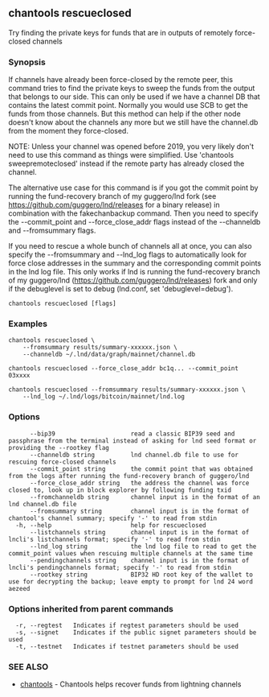 ## chantools rescueclosed

Try finding the private keys for funds that are in outputs of remotely force-closed channels

### Synopsis

If channels have already been force-closed by the remote
peer, this command tries to find the private keys to sweep the funds from the
output that belongs to our side. This can only be used if we have a channel DB
that contains the latest commit point. Normally you would use SCB to get the
funds from those channels. But this method can help if the other node doesn't
know about the channels any more but we still have the channel.db from the
moment they force-closed.

NOTE: Unless your channel was opened before 2019, you very likely don't need to
use this command as things were simplified. Use 'chantools sweepremoteclosed'
instead if the remote party has already closed the channel.

The alternative use case for this command is if you got the commit point by
running the fund-recovery branch of my guggero/lnd fork (see 
https://github.com/guggero/lnd/releases for a binary release) in combination
with the fakechanbackup command. Then you need to specify the --commit_point and 
--force_close_addr flags instead of the --channeldb and --fromsummary flags.

If you need to rescue a whole bunch of channels all at once, you can also
specify the --fromsummary and --lnd_log flags to automatically look for force
close addresses in the summary and the corresponding commit points in the
lnd log file. This only works if lnd is running the fund-recovery branch of my
guggero/lnd (https://github.com/guggero/lnd/releases) fork and only if the
debuglevel is set to debug (lnd.conf, set 'debuglevel=debug').

```
chantools rescueclosed [flags]
```

### Examples

```
chantools rescueclosed \
	--fromsummary results/summary-xxxxxx.json \
	--channeldb ~/.lnd/data/graph/mainnet/channel.db

chantools rescueclosed --force_close_addr bc1q... --commit_point 03xxxx

chantools rescueclosed --fromsummary results/summary-xxxxxx.json \
	--lnd_log ~/.lnd/logs/bitcoin/mainnet/lnd.log
```

### Options

```
      --bip39                     read a classic BIP39 seed and passphrase from the terminal instead of asking for lnd seed format or providing the --rootkey flag
      --channeldb string          lnd channel.db file to use for rescuing force-closed channels
      --commit_point string       the commit point that was obtained from the logs after running the fund-recovery branch of guggero/lnd
      --force_close_addr string   the address the channel was force closed to, look up in block explorer by following funding txid
      --fromchanneldb string      channel input is in the format of an lnd channel.db file
      --fromsummary string        channel input is in the format of chantool's channel summary; specify '-' to read from stdin
  -h, --help                      help for rescueclosed
      --listchannels string       channel input is in the format of lncli's listchannels format; specify '-' to read from stdin
      --lnd_log string            the lnd log file to read to get the commit_point values when rescuing multiple channels at the same time
      --pendingchannels string    channel input is in the format of lncli's pendingchannels format; specify '-' to read from stdin
      --rootkey string            BIP32 HD root key of the wallet to use for decrypting the backup; leave empty to prompt for lnd 24 word aezeed
```

### Options inherited from parent commands

```
  -r, --regtest   Indicates if regtest parameters should be used
  -s, --signet    Indicates if the public signet parameters should be used
  -t, --testnet   Indicates if testnet parameters should be used
```

### SEE ALSO

* [chantools](chantools.md)	 - Chantools helps recover funds from lightning channels

